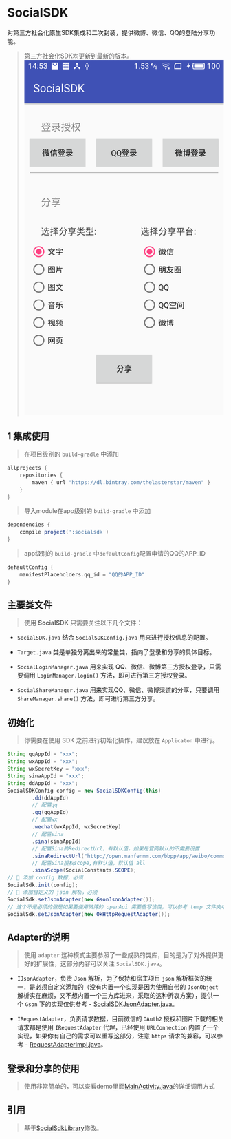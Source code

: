 # SocialSDK
对第三方社会化原生SDK集成和二次封装，提供微博、微信、QQ的登陆分享功能。
> 第三方社会化SDK均更新到最新的版本。
![截图](screenshot/screenshot-homepage.png "截图")

## 1 集成使用

> 在项目级别的 `build-gradle` 中添加

```groovy
allprojects {
    repositories {
        maven { url "https://dl.bintray.com/thelasterstar/maven" }      //微博sdk maven库
    }
}
```

> 导入module在app级别的 `build-gradle` 中添加

```groovy
dependencies {
    compile project(':socialsdk')
}
```

> app级别的 `build-gradle` 中`defaultConfig`配置申请的QQ的APP_ID

```groovy
defaultConfig {
    manifestPlaceholders.qq_id = "QQ的APP_ID"
}
```

## 主要类文件

> 使用 **SocialSDK** 只需要关注以下几个文件：

- `SocialSDK.java` 结合 `SocialSDKConfig.java` 用来进行授权信息的配置。

- `Target.java` 类是单独分离出来的常量类，指向了登录和分享的具体目标。

- `SocialLoginManager.java` 用来实现 QQ、微信、微博第三方授权登录，只需要调用 `LoginManager.login()` 方法，即可进行第三方授权登录。

- `SocialShareManager.java` 用来实现QQ、微信、微博渠道的分享，只要调用 `ShareManager.share()` 方法，即可进行第三方分享。
 
 ## 初始化

> 你需要在使用 SDK 之前进行初始化操作，建议放在 `Applicaton` 中进行。

```java
String qqAppId = "xxx";
String wxAppId = "xxx";
String wxSecretKey = "xxx";
String sinaAppId = "xxx";
String ddAppId = "xxx";
SocialSDKConfig config = new SocialSDKConfig(this)
        .dd(ddAppId)
        // 配置qq
        .qq(qqAppId)
        // 配置wx
        .wechat(wxAppId, wxSecretKey)
        // 配置sina
        .sina(sinaAppId)
        // 配置Sina的RedirectUrl，有默认值，如果是官网默认的不需要设置
        .sinaRedirectUrl("http://open.manfenmm.com/bbpp/app/weibo/common.php")
        // 配置Sina授权scope,有默认值，默认值 all
        .sinaScope(SocialConstants.SCOPE);
// 👮 添加 config 数据，必须
SocialSdk.init(config);
// 👮 添加自定义的 json 解析，必须
SocialSdk.setJsonAdapter(new GsonJsonAdapter());
// 这个不是必须的但是如果要使用微博的 openApi 需要重写该类，可以参考 temp 文件夹中的实现
SocialSdk.setJsonAdapter(new OkHttpRequestAdapter());
```

## Adapter的说明

> 使用 `adapter` 这种模式主要参照了一些成熟的类库，目的是为了对外提供更好的扩展性，这部分内容可以关注 `SocialSDK.java`。

- `IJsonAdapter`，负责 `Json` 解析，为了保持和宿主项目 `json` 解析框架的统一，是必须自定义添加的（没有内置一个实现是因为使用自带的 `JsonObject` 解析实在麻烦，又不想内置一个三方库进来，采取的这种折衷方案），提供一个 `Gson` 下的实现仅供参考 - [SocialSDKJsonAdapter.java](https://github.com/smuwjs/SocialSDK/blob/master/app/src/main/java/me/jeeson/android/demo/SocialSDKJsonAdapter.java)。

- `IRequestAdapter`，负责请求数据，目前微信的 `OAuth2` 授权和图片下载的相关请求都是使用 `IRequestAdapter` 代理，已经使用 `URLConnection` 内置了一个实现，如果你有自己的需求可以重写这部分，注意 `https` 请求的兼容，可以参考 - [RequestAdapterImpl.java](https://github.com/smuwjs/SocialSDK/blob/master/socialsdk/src/main/java/me/jeeson/android/socialsdk/adapter/impl/RequestAdapterImpl.java)。

## 登录和分享的使用

> 使用非常简单的，可以查看demo里面[MainActivity.java](https://github.com/smuwjs/SocialSDK/blob/master/app/src/main/java/me/jeeson/android/demo/SocialSDKJsonAdapter.java)的详细调用方式

## 引用

> 基于[SocialSdkLibrary](https://github.com/chendongMarch/SocialSdkLibrary)修改。